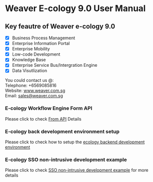 # Weaver E-cology 9.0 User Manual

## Key feautre of Weaver e-cology 9.0
- [x] Business Process Management
- [x] Enterprise Information Portal
- [x] Enterprise Mobility
- [x] Low-code Development
- [x] Knowledge Base
- [x] Enterprise Service Bus/Intergration Engine
- [x] Data Visutlization

You could contact us @:<br>
Telephone: +6569085816<br>
Website: www.weaver.com.sg<br>
Email: sales@weaver.com.sg<br>

### E-cology Workflow Engine Form API
Please click to check [From API](./Workflow%20From%20Engine%20API.md) Details

### E-cology back development environment setup
Please click to check how to setup the [ecology backend development environment](Backend%20Development.md)

### E-cology SSO non-intrusive development example
Please click to check [SSO non-intrusive development example](SSO%20non-intrusive%20development%20example.md) for more details
